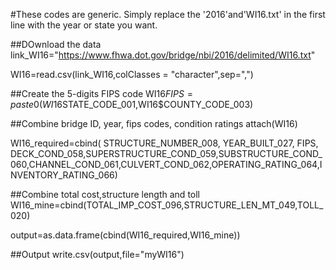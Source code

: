 
#These codes are generic. Simply replace the '2016'and'WI16.txt' in the first line with the year or state you want.




##DOwnload the data
link_WI16="https://www.fhwa.dot.gov/bridge/nbi/2016/delimited/WI16.txt"

WI16=read.csv(link_WI16,colClasses = "character",sep=",")

##Create the 5-digits FIPS code
WI16$FIPS=paste0(WI16$STATE_CODE_001,WI16$COUNTY_CODE_003)







##Combine bridge ID, year, fips codes, condition ratings
attach(WI16)

WI16_required=cbind(
STRUCTURE_NUMBER_008,
YEAR_BUILT_027,
FIPS,
DECK_COND_058,SUPERSTRUCTURE_COND_059,SUBSTRUCTURE_COND_060,CHANNEL_COND_061,CULVERT_COND_062,OPERATING_RATING_064,INVENTORY_RATING_066)

##Combine total cost,structure length and toll
WI16_mine=cbind(TOTAL_IMP_COST_096,STRUCTURE_LEN_MT_049,TOLL_020) 

output=as.data.frame(cbind(WI16_required,WI16_mine))



##Output 
write.csv(output,file="myWI16")
